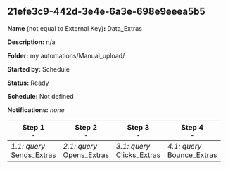 ## 21efe3c9-442d-3e4e-6a3e-698e9eeea5b5

**Name** (not equal to External Key)**:** Data_Extras

**Description:** n/a

**Folder:** my automations/Manual_upload/

**Started by:** Schedule

**Status:** Ready

**Schedule:** Not defined

**Notifications:** _none_


| Step 1<br>_<small>-</small>_ | Step 2<br>_<small>-</small>_ | Step 3<br>_<small>-</small>_ | Step 4<br>_<small>-</small>_ |
| --- | --- | --- | --- |
| _1.1: query_<br>Sends_Extras | _2.1: query_<br>Opens_Extras | _3.1: query_<br>Clicks_Extras | _4.1: query_<br>Bounce_Extras |
